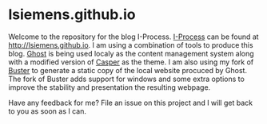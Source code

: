 lsiemens.github.io
==================

Welcome to the repository for the blog I-Process. [I-Process](http://lsiemens.github.io) can be found at http://lsiemens.github.io. I am using a combination of tools to produce this blog. [Ghost](https://ghost.org/) is being used localy as the content management system along with a modified version of [Casper](https://github.com/TryGhost/Casper) as the theme. I am also using my fork of [Buster](https://github.com/lsiemens/buster) to generate a static copy of the local website procuced by Ghost. The fork of Buster adds support for windows and some extra options to improve the stability and presentation the resulting webpage.

Have any feedback for me? File an issue on this project and I will get back to you as soon as I can.
